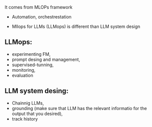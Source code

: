 It comes from MLOPs framework

* Automation, orchestrestation
  
* Mllops for LLMs (LLMops) is different than LLM system design
## LLMops: 
* experimenting FM,
* prompt desing and management,
* supervised-tunning,
* monitoring,
* evaluation

## LLM system desing: 
* Chainnig LLMs,
* grounding (make sure that LLM has the relevant informatio for the output that you desired),
* track history
  
